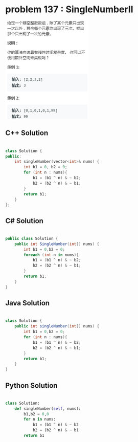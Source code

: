 
# problem 137 : SingleNumberII

<img src="https://github.com/Peefy/PeefyLeetCode/blob/master/doc/101-200/137.SingleNumberII/problem.png"/>

## C++ Solution

```c++

class Solution {
public:
    int singleNumber(vector<int>& nums) {
        int b1 = 0, b2 = 0;
        for (int n : nums){
            b1 = (b1 ^ n) & ~ b2; 
            b2 = (b2 ^ n) & ~ b1;
        }
        return b1;
    }
};

```

## C# Solution

```csharp

public class Solution {
    public int SingleNumber(int[] nums) {
        int b1 = 0,b2 = 0;
        foreach (int n in nums){
            b1 = (b1 ^ n) & ~ b2; 
            b2 = (b2 ^ n) & ~ b1;
        }
        return b1;
    }
}

```

## Java Solution

```java

class Solution {
    public int singleNumber(int[] nums) {
        int b1 = 0,b2 = 0;
        for (int n : nums){
            b1 = (b1 ^ n) & ~ b2; 
            b2 = (b2 ^ n) & ~ b1;
        }
        return b1;
    }
}

```

## Python Solution

```python

class Solution:
    def singleNumber(self, nums):
        b1,b2 = 0,0
        for n in nums:
            b1 = (b1 ^ n) & ~ b2 
            b2 = (b2 ^ n) & ~ b1
        return b1

```


